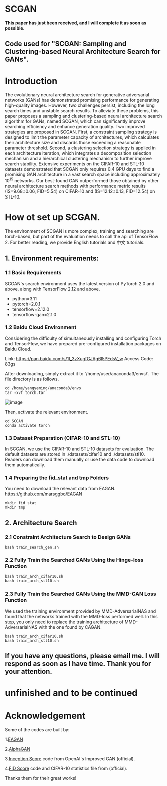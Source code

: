 # SCGAN
**This paper has just been received, and I will complete it as soon as possible.**
## Code used for "SCGAN: Sampling and Clustering-based Neural Architecture Search for GANs".

# Introduction
The evolutionary neural architecture search for generative adversarial networks (GANs) has demonstrated promising performance for generating high-quality images. However, two challenges persist, including the long search times and unstable search results. To alleviate these problems, this paper proposes a sampling and clustering-based neural architecture search algorithm for GANs, named SCGAN, which can significantly improve searching efficiency and enhance generation quality. Two improved strategies are proposed in SCGAN. First, a constraint sampling strategy is designed to limit the parameter capacity of architectures, which calculates their architecture size and discards those exceeding a reasonable parameter threshold. Second, a clustering selection strategy is applied in each architecture iteration, which integrates a decomposition selection mechanism and a hierarchical clustering mechanism to further improve search stability. Extensive experiments on the CIFAR-10 and STL-10 datasets demonstrated that SCGAN only requires 0.4 GPU days to find a promising GAN architecture in a vast search space including approximately 10$^{15}$ networks. Our best-found GAN outperformed those obtained by other neural architecture search methods with performance metric results (IS=9.68±0.06, FID=5.54) on CIFAR-10 and (IS=12.12±0.13, FID=12.54) on STL-10.  

# How ot set up SCGAN.  
The environment of SCGAN is more complex, training and searching are torch-based, but part of the evaluation needs to call the api of TensorFlow 2. For better reading, we provide English tutorials and 中文 tutorials.


## 1. Environment requirements:
### 1.1 Basic Requirements
SCGAN's search environment uses the latest version of PyTorch 2.0 and above, along with TensorFlow 2.12 and above.
- python=3.11
- pytorch=2.0.1
- tensorflow=2.12.0
- tensorflow-gan=2.1.0

### 1.2 Baidu Cloud Environment
Considering the difficulty of simultaneously installing and configuring Torch and TensorFlow, we have prepared pre-configured installation packages on Baidu Cloud.

Link: https://pan.baidu.com/s/1I_3zXugfGJAg6l5PEdsV_w
Access Code: 83gs

After downloading, simply extract it to '/home/user/anaconda3/envs/'. The file directory is as follows.
<pre><code>cd /home/yangyeming/anaconda3/envs
tar -xvf torch.tar
</code></pre>
![image](https://github.com/user-attachments/assets/c85ea01b-ac3b-4b81-8fea-a8e990af247b)

Then, activate the relevant environment.
<pre><code>cd SCGAN 
conda activate torch 
</code></pre>

### 1.3 Dataset Preparation (CIFAR-10 and STL-10)
In SCGAN, we use the CIFAR-10 and STL-10 datasets for evaluation. The default datasets are stored in ./datasets/cifar10 and ./datasets/stl10.
Readers can download them manually or use the data code to download them automatically.

### 1.4 Preparing the fid_stat and tmp Folders
You need to download the relevant data from EAGAN. https://github.com/marsggbo/EAGAN
<pre><code>mkdir fid_stat
mkdir tmp
</code></pre>



## 2. Architecture Search
### 2.1 Constraint Architecture Search to Design GANs
<pre><code>bash train_search_gen.sh
</code></pre> 
### 2.2 Fully Train the Searched GANs Using the Hinge-loss Function
<pre><code>bash train_arch_cifar10.sh
bash train_arch_stl10.sh
</code></pre>
### 2.3 Fully Train the Searched GANs Using the MMD-GAN Loss Function
We used the training environment provided by MMD-AdversarialNAS and found that the networks trained with the MMD-loss performed well. In this step, you only need to replace the training architecture of MMD-AdversarialNAS with the one found by CAGAN.
<pre><code>bash train_arch_cifar10.sh
bash train_arch_stl10.sh
</code></pre>

## If you have any questions, please email me. I will respond as soon as I have time. Thank you for your attention.

# unfinished and to be continued




# Acknowledgement
Some of the codes are built by:

1.[EAGAN](https://github.com/marsggbo/EAGAN)

2.[AlphaGAN](https://github.com/yuesongtian/AlphaGAN)

3.[Inception Score](https://github.com/openai/improved-gan/tree/master/inception_score) code from OpenAI's Improved GAN (official).

4.[FID Score](https://github.com/bioinf-jku/TTUR) code and CIFAR-10 statistics file from  (official).

Thanks them for their great works!
